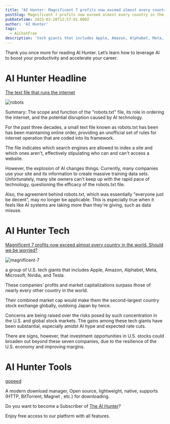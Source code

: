 ```yaml
---
title: "AI Hunter: Magnificent 7 profits now exceed almost every country in the world"
postSlug: Magnificent 7 profits now exceed almost every country in the world
pubDatetime: 2023-02-20T12:57:01.000Z
author: 'AI Hunter'
tags:
  - AiChatFree
description: 'tech giants that includes Apple, Amazon, Alphabet, Meta, Microsoft, Nvidia, and Tesla. '
---
```


Thank you once more for reading AI Hunter. Let’s learn how to leverage AI to boost your productivity and accelerate your career. 


# AI Hunter Headline

[The text file that runs the internet](https://www.theverge.com/24067997/robots-txt-ai-text-file-web-crawlers-spiders)

![robots](/images/2024-02-20/1.png)


Summary: The scope and function of the "robots.txt" file, its role in ordering the internet, and the potential disruption caused by AI technology.

For the past three decades, a small text file known as robots.txt has been has been maintaining online order, providing an unofficial set of rules for internet operation that are coded into its framework. 

The file indicates which search engines are allowed to index a site and which ones aren't, effectively stipulating who can and can't access a website. 

However, the explosion of AI changes things. Currently, many companies use your site and its information to create massive training data sets. Unfortunately, many site owners can't keep up with the rapid pace of technology, questioning the efficacy of the robots.txt file.

Also, the agreement behind robots.txt, which was essentially "everyone just be decent", may no longer be applicable. This is especially true when it feels like AI systems are taking more than they're giving, such as data misuse.

# AI Hunter Tech

[Magnificent 7 profits now exceed almost every country in the world. Should we be worried?](https://www.cnbc.com/2024/02/19/magnificent-7-profits-now-exceed-almost-every-country-in-the-world-should-we-be-worried.html)

![magnificent-7](/images/2024-02-20/2.png)

 a group of U.S. tech giants that includes Apple, Amazon, Alphabet, Meta, Microsoft, Nvidia, and Tesla. 
 
 These companies' profits and market capitalizations surpass those of nearly every other country in the world. 
 
 Their combined market cap would make them the second-largest country stock exchange globally, outdoing Japan by twice. 
 
 Concerns are being raised over the risks posed by such concentration in the U.S. and global stock markets. The gains among these tech giants have been substantial, especially amidst AI hype and expected rate cuts.
 
There are signs, however, that investment opportunities in U.S. stocks could broaden out beyond these seven companies, due to the resilience of the U.S. economy and improving margins.


# AI Hunter Tools

[gopeed](https://gopeed.com/)


A modern download manager, Open source, lightweight, native, supports (HTTP, BitTorrent, Magnet , etc.) for downloading.

Do you want to become a Subscriber of [The AI Hunter](https://theaihunter.beehiiv.com/)?

Enjoy free access to our platform with all features.

